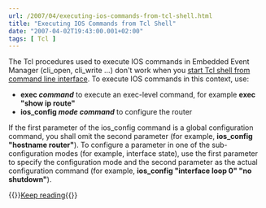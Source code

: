 ```yaml
---
url: /2007/04/executing-ios-commands-from-tcl-shell.html
title: "Executing IOS Commands from Tcl Shell"
date: "2007-04-02T19:43:00.001+02:00"
tags: [ Tcl ]
---
```


The Tcl procedures used to execute IOS commands in Embedded Event Manager (cli\_open, cli\_write ...) don't work when you [start Tcl shell from command line interface](/2007/03/running-tcl-procedures-from-command.html). To execute IOS commands in this context, use:

-   **exec *command*** to execute an exec-level command, for example **exec "show ip route"**
-   **ios\_config *mode* *command*** to configure the router

If the first parameter of the ios\_config command is a global configuration command, you shall omit the second parameter (for example, **ios\_config "hostname router"**). To configure a parameter in one of the sub-configuration modes (for example, interface state), use the first parameter to specify the configuration mode and the second parameter as the actual configuration command (for example, **ios\_config "interface loop 0" "no shutdown"**).

{{<jump>}}[Keep reading](/kb/Tclsh/){{</jump>}}